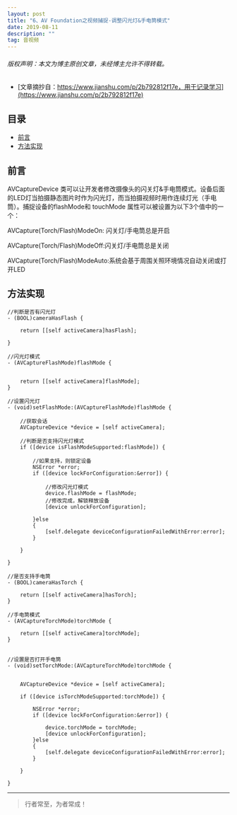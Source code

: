 ```yaml
---
layout: post
title: "6、AV Foundation之视频捕捉-调整闪光灯&手电筒模式"
date: 2019-08-11
description: ""
tag: 音视频
---
```



<h6>版权声明：本文为博主原创文章，未经博主允许不得转载。</h6>



- [文章摘抄自：https://www.jianshu.com/p/2b792812f17e，用于记录学习](https://www.jianshu.com/p/2b792812f17e)





## 目录

* [前言](#content1)
* [方法实现](#content2)






<!-- ************************************************ -->
## <a id="content1"></a>前言

AVCaptureDevice 类可以让开发者修改摄像头的闪关灯&手电筒模式。设备后面的LED灯当拍摄静态图片时作为闪光灯，而当拍摄视频时用作连续灯光（手电筒）。捕捉设备的flashMode和 touchMode 属性可以被设置为以下3个值中的一个：

AVCapture(Torch/Flash)ModeOn: 闪关灯/手电筒总是开启

AVCapture(Torch/Flash)ModeOff:闪关灯/手电筒总是关闭

AVCapture(Torch/Flash)ModeAuto:系统会基于周围关照环境情况自动关闭或打开LED


<!-- ************************************************ -->
## <a id="content1"></a>方法实现

```
//判断是否有闪光灯
- (BOOL)cameraHasFlash {

    return [[self activeCamera]hasFlash];

}

//闪光灯模式
- (AVCaptureFlashMode)flashMode {

    
    return [[self activeCamera]flashMode];
}

//设置闪光灯
- (void)setFlashMode:(AVCaptureFlashMode)flashMode {

    //获取会话
    AVCaptureDevice *device = [self activeCamera];
    
    //判断是否支持闪光灯模式
    if ([device isFlashModeSupported:flashMode]) {
    
        //如果支持，则锁定设备
        NSError *error;
        if ([device lockForConfiguration:&error]) {

            //修改闪光灯模式
            device.flashMode = flashMode;
            //修改完成，解锁释放设备
            [device unlockForConfiguration];
            
        }else
        {
            [self.delegate deviceConfigurationFailedWithError:error];
        }
        
    }

}

//是否支持手电筒
- (BOOL)cameraHasTorch {

    return [[self activeCamera]hasTorch];
}

//手电筒模式
- (AVCaptureTorchMode)torchMode {

    return [[self activeCamera]torchMode];
}


//设置是否打开手电筒
- (void)setTorchMode:(AVCaptureTorchMode)torchMode {

    
    AVCaptureDevice *device = [self activeCamera];
    
    if ([device isTorchModeSupported:torchMode]) {
        
        NSError *error;
        if ([device lockForConfiguration:&error]) {
            
            device.torchMode = torchMode;
            [device unlockForConfiguration];
        }else
        {
            [self.delegate deviceConfigurationFailedWithError:error];
        }

    }
    
}
```

----------
>  行者常至，为者常成！


